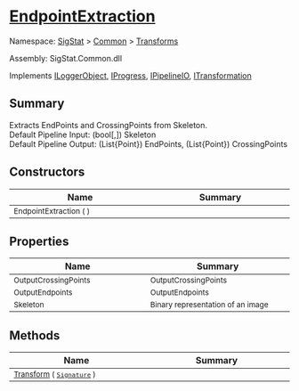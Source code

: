 # [EndpointExtraction](./EndpointExtraction.md)

Namespace: [SigStat]() > [Common](./../README.md) > [Transforms](./README.md)

Assembly: SigStat.Common.dll

Implements [ILoggerObject](./../ILoggerObject.md), [IProgress](./../Helpers/IProgress.md), [IPipelineIO](./../Pipeline/IPipelineIO.md), [ITransformation](./../ITransformation.md)

## Summary
Extracts EndPoints and CrossingPoints from Skeleton.  <br>Default Pipeline Input: (bool[,]) Skeleton<br>Default Pipeline Output: (List{Point}) EndPoints, (List{Point}) CrossingPoints

## Constructors

| Name<img width=300> | Summary<img width=300> | 
| --- | --- | 
| <sub>EndpointExtraction (  )</sub>| <sub></sub>| <br>


## Properties

| Name<img width=300> | Summary<img width=300> | 
| --- | --- | 
| <sub>OutputCrossingPoints</sub>| <sub>OutputCrossingPoints</sub>| <br>
| <sub>OutputEndpoints</sub>| <sub>OutputEndpoints</sub>| <br>
| <sub>Skeleton</sub>| <sub>Binary representation of an image</sub>| <br>


## Methods

| Name<img width=300> | Summary<img width=300> | 
| --- | --- | 
| <sub>[Transform](./Methods/EndpointExtraction-100663590.md) ( [`Signature`](./../Signature.md) )</sub>| <sub></sub>| <br>


